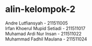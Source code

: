 # alin-kelompok-2

Andre Lutfiansyah 		      - 211511005 <br>
Irfan Khoerul Mupid Setiadi	- 211511017 <br>
Muhamad Ardi Nur Insan	    - 211511022 <br>
Muhammad Fadhil Maulana	    - 211511024 <br>
